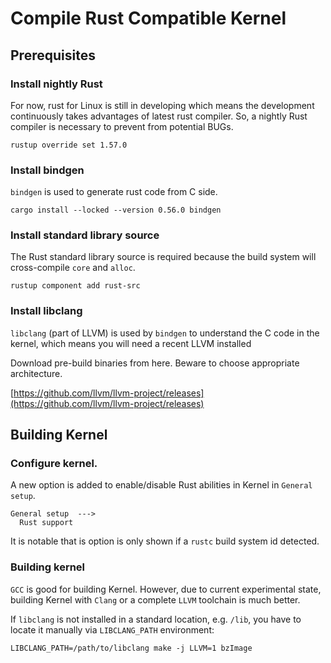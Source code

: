 # Compile Rust Compatible Kernel
## Prerequisites

### Install nightly Rust

For now, rust for Linux is still in developing which means the development continuously takes advantages of latest rust compiler. So, a nightly Rust compiler is necessary to prevent from potential BUGs.

```
rustup override set 1.57.0
```

### Install bindgen

`bindgen` is used to generate rust code from C side.

```
cargo install --locked --version 0.56.0 bindgen
```

### Install standard library source

The Rust standard library source is required because the build system will cross-compile `core` and `alloc`.

```
rustup component add rust-src
```

### Install libclang

`libclang` (part of LLVM) is used by `bindgen` to understand the C code in the kernel, which means you will need a recent LLVM installed

Download pre-build binaries from here. Beware to choose appropriate architecture.

[https://github.com/llvm/llvm-project/releases](https://github.com/llvm/llvm-project/releases)

## Building Kernel

### Configure kernel.

A new option is added to enable/disable Rust abilities in Kernel in `General setup`.

```
General setup  --->
  Rust support
```

It is notable that is option is only shown if a `rustc` build system id detected.

### Building kernel

`GCC` is good for building Kernel. However, due to current experimental state, building Kernel with `Clang` or a complete `LLVM` toolchain is much better.


If `libclang` is not installed in a standard location, e.g. `/lib`, you have to locate it manually via `LIBCLANG_PATH` environment:

```
LIBCLANG_PATH=/path/to/libclang make -j LLVM=1 bzImage
```


